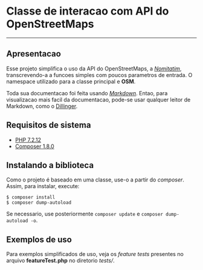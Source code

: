 # Classe de interacao com API do OpenStreetMaps

-----

## Apresentacao

Esse projeto simplifica o uso da API do OpenStreetMaps, a _[Nomitatim](nominatim.openstreetmap.org)_, transcrevendo-a a funcoes simples com poucos parametros de entrada. O namespace utilizado para a classe principal e **OSM**.

Toda sua documentacao foi feita usando _[Markdown](https://www.markdownguide.org)_. Entao, para visualizacao mais facil da documentacao, pode-se usar qualquer leitor de Markdown, como o [Dillinger](https://dillinger.io).

## Requisitos de sistema

- [PHP 7.2.12](http://www.php.net)
- [Composer 1.8.0](https://getcomposer.org)

## Instalando a biblioteca

Como o projeto é baseado em uma classe, use-o a partir do _composer_. Assim, para instalar, execute:

```terminal
$ composer install
$ composer dump-autoload
```

Se necessario, use posteriormente `composer update` e `composer dump-autoload -o`.

## Exemplos de uso

Para exemplos simplificados de uso, veja os _feature tests_ presentes no arquivo **featureTest.php** no diretorio _tests/_.
